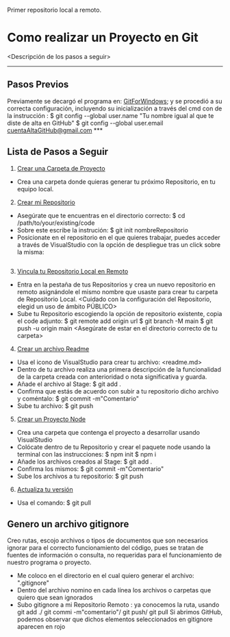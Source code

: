 Primer repositorio local a remoto.
# Como realizar un Proyecto en Git
<Descripción de los pasos a seguir>

***
## Pasos Previos

Previamente se decargó el programa en: [GitForWindows](https://gitforwindows.org/); y se procedió a su correcta configuración, incluyendo su inicialización a través del cmd
con de la instrucción :
                                $ git config --global user.name "Tu nombre igual al que te diste de alta en GitHub"
                                $ git config --global user.email cuentaAltaGitHub@gmail.com
                                ***
## Lista de Pasos a Seguir

1. [Crear una Carpeta de Proyecto](#Crear-una-Carpeta-de-Proyecto)
* Crea una carpeta donde quieras generar tu próximo Repositorio, en tu equipo local.

2. [Crear mi Repositorio](#Crear-mi-Repositorio)
* Asegúrate que te encuentras en el directorio correcto:  $ cd /path/to/your/existing/code
* Sobre este escribe la instrución:                       $ git init nombreRepositorio
* Posicionate en el repositorio en el que quieres trabajar, puedes acceder a través de VisualStudio con la opción de despliegue tras un click sobre la misma: <open in integarted terminal>
<img src="C:\Users\Usuario\Desktop\BootCampCodeNotch\CapturasPantallaGitBash\RepositorioReto1\ProyectoNode\reto_2\Creo Carpeta RepositorioReto1.4.png" alt="">

3. [Vincula tu Repositorio Local en Remoto](#Vincula-tu-Repositorio-Local-en-Remoto)
* Entra en la pestaña de tus Repositorios y crea un nuevo repositorio en remoto asignándole el mismo nombre que usaste para crear tu carpeta de Repositorio Local.
<Cuidado con la configuración del Repositorio, elegid un uso de ámbito PÚBLICO>
* Sube tu Repositorio escogiendo la opción de repositorio existente, copia el code adjunto: $ git remote add origin url
                                                                                            $ git branch -M main
                                                                                            $ git push -u origin main
<Asegúrate de estar en el directorio correcto de tu carpeta>

4. [Crear un archivo Readme](#Crear-un-archico-Readme)
* Usa el icono <New file> de VisualStudio para crear tu archivo: <readme.md>
* Dentro de tu archivo realiza una primera descripción de la funcionalidad de la carpeta creada con anterioridad o nota significativa y guarda.
* Añade el archivo al Stage:                                                            $ git add .
* Confirma que estás de acuerdo con subir a tu repositorio dicho archivo y coméntalo:   $ git commit -m"Comentario"
* Sube tu archivo:                                                                      $ git push

5. [Crear un Proyecto Node](#Crear-un-Proyecto-Node)
* Crea una carpeta que contenga el proyecto a desarrollar usando VisualStudio <New File>
* Colócate dentro de tu Repositorio y crear el paquete node usando la terminal con las instrucciones:   $ npm init
                                                                                                        $ npm i
* Añade los archivos creados al Stage:          $ git add .
* Confirma los mismos:                          $ git commit -m"Comentario"
* Sube los archivos a tu repositorio:           $ git push

6. [Actualiza tu versión](#Actualiza-tu-versión)
* Usa el comando:                               $ git pull

## Genero un archivo gitignore
Creo rutas, escojo archivos o tipos de documentos que son necesarios ignorar para el correcto funcionamiento del código, pues se tratan de fuentes de información o consulta, no requeridas para el funcionamiento de nuestro programa o proyecto.
* Me coloco en el directorio en el cual quiero generar el archivo:  ".gitignore"
* Dentro del archivo nomino en cada línea los archivos o carpetas que quiero que sean ignorados
* Subo gitignore a mi Repositorio Remoto : ya conocemos la ruta, usando git add ./ git commi -m"comentario"/ git push/ git pull
Si abrimos GitHub, podemos observar que dichos elementos seleccionados en gitignore aparecen en rojo